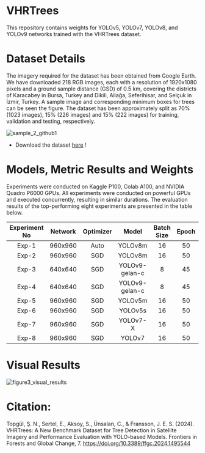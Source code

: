 # VHRTrees

This repository contains weights for YOLOv5, YOLOv7, YOLOv8, and YOLOv9 networks trained with the VHRTrees dataset. 

# Dataset Details
The imagery required for the dataset has been obtained from Google Earth. We have downloaded 218 RGB images, each with a resolution of 1920x1080 pixels and a ground sample distance (GSD) of 0.5 km, covering the districts of Karacabey in Bursa, Turkey and Dikili, Aliağa, Seferihisar, and Selçuk in İzmir, Turkey. A sample image and corresponding minimum boxes for trees can be seen the figure. The dataset has been approximately split as 70% (1023 images), 15% (226 images) and 15% (222 images) for training, validation and testing, respectively.

![sample_2_github1](https://github.com/RSandAI/VHRTrees/blob/main/Dataset_details.jpg)

- Download the dataset [here](https://drive.google.com/drive/folders/1CVNsnj2jhcMYW0ZMbopY9xg4XLwUPU0z?usp=sharing) !

# Models, Metric Results and Weights

Experiments were conducted on Kaggle P100, Colab A100, and NVIDIA Quadro P6000 GPUs. All experiments were conducted on powerful GPUs and executed concurrently, resulting in similar durations. The evaluation results of the top-performing eight experiments are presented in the table below.


| Experiment No | Network | Optimizer |     Model     | Batch Size | Epoch | F-1 Score | Precision | Recall | mAP50 | mAP50-95 | Link |
|:-------------:|:-------:|:---------:|:-------------:|:----------:|:-----:|:---------:|:---------:|:------:|:-----:|:--------:|--------  |
|     Exp-1     | 960x960 |    Auto   |    YOLOv8m    |     16     |   50  |   0.932   |   0.932   |  0.932 | 0.934 |   0.608  | [Download](https://drive.google.com/file/d/1DO785NH13fEleCrQeLQb9L7SSyb1tEiT/view?usp=drive_link) |
|     Exp-2     | 960x960 |    SGD    |    YOLOv8m    |     16     |   50  |   0.915   |   0.942   |  0.890 | 0.916 |   0.608  | [Download](https://drive.google.com/file/d/1pviwFw14uib14890b1HzZ6qr-yRlt8UW/view?usp=drive_link) |
|     Exp-3     | 640x640 |    SGD    | YOLOv9-gelan-c|      8     |   45  |   0.928   |   0.924   |  0.932 | 0.936 |   0.594  | [Download](https://drive.google.com/file/d/1MqOBOPCP1jvX-LKQ05uQtcdyK7x2tF-I/view?usp=drive_link) |
|     Exp-4     | 640x640 |    SGD    | YOLOv9-gelan-c|      8     |   45  |   0.924   |   0.922   |  0.927 | 0.534 |   0.584  | [Download](https://drive.google.com/file/d/1KBYk0A8xtqcvdjkD4kDIJHudefanVZG1/view?usp=drive_link) |
|     Exp-5     | 960x960 |    SGD    |    YOLOv5m    |     16     |   50  |   0.929   |   0.932   |  0.926 | 0.934 |   0.569  | [Download](https://drive.google.com/file/d/1_fzjVl8yOYphNK2pyaJYR250Ckz0P46i/view?usp=drive_link) |
|     Exp-6     | 960x960 |    SGD    |    YOLOv5s    |     16     |   50  |   0.931   |   0.930   |  0.933 | 0.933 |   0.567  | [Download](https://drive.google.com/file/d/1ue-vPl4krs96CTbyxSca27FYdxQ8bziD/view?usp=drive_link) |
|     Exp-7     | 960x960 |    SGD    |   YOLOv7-X    |     16     |   50  |   0.930   |   0.923   |  0.937 | 0.912 |   0.552  | [Download](https://drive.google.com/file/d/17A36XziU33TWUOKy4ubspCPYhka3bV7-/view?usp=drive_link) |
|     Exp-8     | 960x960 |    SGD    |    YOLOv7     |     16     |   50  |   0.929   |   0.930   |  0.928 | 0.908 |   0.549  | [Download](https://drive.google.com/file/d/18KWTWqiuOx4iMVdYarsWR4Bx7SKFYbtF/view?usp=drive_link) |



# Visual Results

![figure3_visual_results](https://github.com/RSandAI/VHRTrees/blob/main/Visual_results_figure3.jpg)

# Citation:
Topgül, Ş. N., Sertel, E., Aksoy, S., Ünsalan, C., & Fransson, J. E. S. (2024). VHRTrees: A New Benchmark Dataset for Tree Detection in Satellite Imagery and Performance Evaluation with YOLO-based Models. Frontiers in Forests and Global Change, 7. https://doi.org/10.3389/ffgc.2024.1495544
